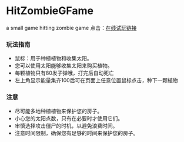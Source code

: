 # HitZombieGFame

a small game hitting zombie game 
点击：[在线试玩链接](https://forrestyuan.github.io/HitZombieGFame/index.html)

<h3>玩法指南</h3>

* 鼠标：用于种植植物和收集太阳。
* 您可以使用太阳能够收集太阳来购买植物。
* 每颗植物只有80发子弹哦，打完后自动死亡
* 左上角显示能量集齐100后可在页面上任意位置鼠标点击，种下一颗植物

### 注意

* 尽可能多地种植植物来保护您的房子。
* 小心您的太阳点数，只有在必要时才使用它们。
* 审慎选择攻击僵尸的时机，以避免浪费时间。
* 注意时间限制，确保您有足够的时间来保护您的房子。
 
